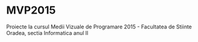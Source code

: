 # MVP2015
Proiecte la cursul Medii Vizuale de Programare 2015 - Facultatea de Stiinte Oradea, sectia Informatica anul II
